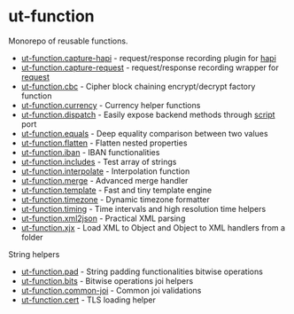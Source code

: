 # ut-function

Monorepo of reusable functions.

* [ut-function.capture-hapi](./packages/capture-hapi) -
  request/response recording plugin for [hapi](https://www.npmjs.com/package/@hapi/hapi)
* [ut-function.capture-request](./packages/capture-request) -
  request/response recording wrapper for [request](https://www.npmjs.com/package/request)
* [ut-function.cbc](./packages/cbc) - Cipher block chaining
  encrypt/decrypt factory function
* [ut-function.currency](./packages/currency) - Currency helper functions
* [ut-function.dispatch](./packages/dispatch) - Easily expose backend methods
  through [script](https://github.com/softwaregroup-bg/ut-port-script) port
* [ut-function.equals](./packages/equals) - Deep equality comparison between
  two values
* [ut-function.flatten](./packages/flatten) - Flatten nested properties
* [ut-function.iban](./packages/iban) - IBAN functionalities
* [ut-function.includes](./packages/includes) - Test array of strings
* [ut-function.interpolate](./packages/interpolate) - Interpolation function
* [ut-function.merge](./packages/merge) - Advanced merge handler
* [ut-function.template](./packages/template) - Fast and tiny template engine
* [ut-function.timezone](./packages/timezone) - Dynamic timezone formatter
* [ut-function.timing](./packages/timing) - Time intervals and high resolution
  time helpers
* [ut-function.xml2json](./packages/xml2json) - Practical XML parsing
* [ut-function.xjx](./packages/xjx) - Load XML to Object and Object to XML
  handlers from a folder

String helpers

* [ut-function.pad](./packages/pad) - String padding functionalities
bitwise operations
* [ut-function.bits](./packages/bits) - Bitwise operations
joi helpers
* [ut-function.common-joi](./packages/common-joi) - Common joi validations
* [ut-function.cert](./packages/cert) - TLS loading helper
